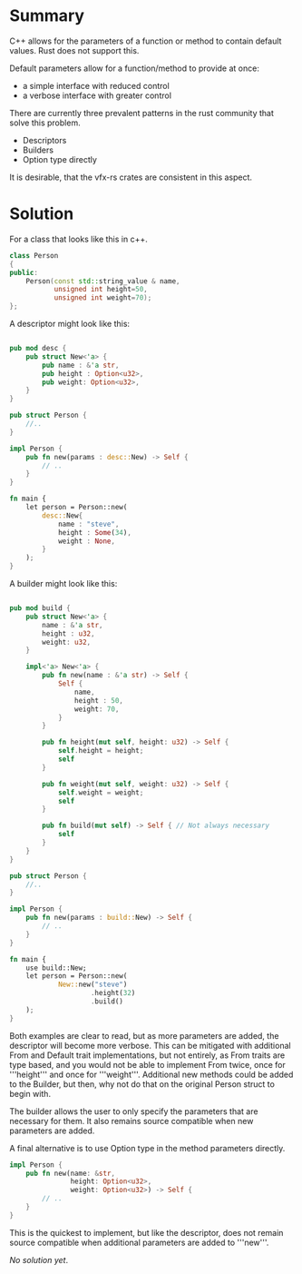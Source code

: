 Summary
=======
C++ allows for the parameters of a function or method to contain default values.
Rust does not support this.

Default parameters allow for a function/method to provide at once:
* a simple interface with reduced control
* a verbose interface with greater control

There are currently three prevalent patterns in the rust community that solve
this problem.

* Descriptors
* Builders
* Option type directly

It is desirable, that the vfx-rs crates are consistent in this aspect.

Solution
========

For a class that looks like this in c++.

```c++
class Person
{
public:
    Person(const std::string_value & name,
           unsigned int height=50,
           unsigned int weight=70);
};
```

A descriptor might look like this:

```rust

pub mod desc {
    pub struct New<'a> {
        pub name : &'a str,
        pub height : Option<u32>,
        pub weight: Option<u32>,
    }
}

pub struct Person {
    //..
}

impl Person {
    pub fn new(params : desc::New) -> Self {
        // ..
    }
}

fn main {
    let person = Person::new(
        desc::New{
            name : "steve",
            height : Some(34),
            weight : None,
        }
    );
}

```

A builder might look like this:

```rust

pub mod build {
    pub struct New<'a> {
        name : &'a str,
        height : u32,
        weight: u32,
    }

    impl<'a> New<'a> {
        pub fn new(name : &'a str) -> Self {
            Self {
                name,
                height : 50,
                weight: 70,
            }
        }

        pub fn height(mut self, height: u32) -> Self {
            self.height = height;
            self
        }

        pub fn weight(mut self, weight: u32) -> Self {
            self.weight = weight;
            self
        }

        pub fn build(mut self) -> Self { // Not always necessary
            self
        }
    }
}

pub struct Person {
    //..
}

impl Person {
    pub fn new(params : build::New) -> Self {
        // ..
    }
}

fn main {
    use build::New;
    let person = Person::new(
            New::new("steve")
                    .height(32)
                    .build()
    );
}

```

Both examples are clear to read, but as more parameters
are added, the descriptor will become more verbose.
This can be mitigated with additional From and Default trait implementations,
but not entirely, as From traits are type based, and you would not be able
to implement From twice, once for '''height''' and once for '''weight'''.
Additional new methods could be added to the Builder, but then, why not
do that on the original Person struct to begin with.

The builder allows the user to only specify the parameters that are
necessary for them. It also remains source compatible when new parameters are
added.

A final alternative is to use Option type in the method parameters directly.

```rust
impl Person {
    pub fn new(name: &str,
               height: Option<u32>,
               weight: Option<u32>) -> Self {
        // ..
    }
}
```

This is the quickest to implement, but like the descriptor, does not remain
source compatible when additional parameters are added to '''new'''.

*No solution yet*.

